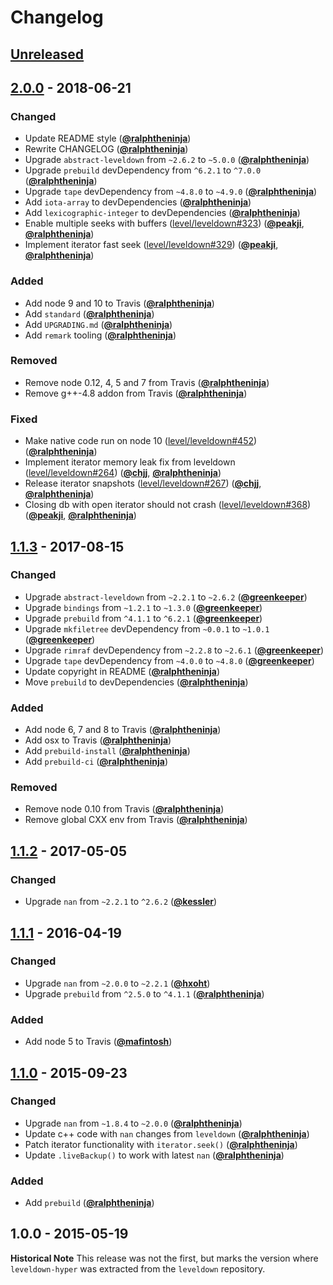 # Changelog

## [Unreleased]

## [2.0.0] - 2018-06-21

### Changed

- Update README style ([**@ralphtheninja**](https://github.com/ralphtheninja))
- Rewrite CHANGELOG ([**@ralphtheninja**](https://github.com/ralphtheninja))
- Upgrade `abstract-leveldown` from `~2.6.2` to `~5.0.0` ([**@ralphtheninja**](https://github.com/ralphtheninja))
- Upgrade `prebuild` devDependency from `^6.2.1` to `^7.0.0` ([**@ralphtheninja**](https://github.com/ralphtheninja))
- Upgrade `tape` devDependency from `~4.8.0` to `~4.9.0` ([**@ralphtheninja**](https://github.com/ralphtheninja))
- Add `iota-array` to devDependencies ([**@ralphtheninja**](https://github.com/ralphtheninja))
- Add `lexicographic-integer` to devDependencies ([**@ralphtheninja**](https://github.com/ralphtheninja))
- Enable multiple seeks with buffers ([level/leveldown#323](https://github.com/level/leveldown/issues/323)) ([**@peakji**](https://github.com/peakji), [**@ralphtheninja**](https://github.com/ralphtheninja))
- Implement iterator fast seek ([level/leveldown#329](https://github.com/level/leveldown/issues/329)) ([**@peakji**](https://github.com/peakji), [**@ralphtheninja**](https://github.com/ralphtheninja))

### Added

- Add node 9 and 10 to Travis ([**@ralphtheninja**](https://github.com/ralphtheninja))
- Add `standard` ([**@ralphtheninja**](https://github.com/ralphtheninja))
- Add `UPGRADING.md` ([**@ralphtheninja**](https://github.com/ralphtheninja))
- Add `remark` tooling ([**@ralphtheninja**](https://github.com/ralphtheninja))

### Removed

- Remove node 0.12, 4, 5 and 7 from Travis ([**@ralphtheninja**](https://github.com/ralphtheninja))
- Remove g++-4.8 addon from Travis ([**@ralphtheninja**](https://github.com/ralphtheninja))

### Fixed

- Make native code run on node 10 ([level/leveldown#452](https://github.com/level/leveldown/issues/452)) ([**@ralphtheninja**](https://github.com/ralphtheninja))
- Implement iterator memory leak fix from leveldown ([level/leveldown#264](https://github.com/level/leveldown/issues/264)) ([**@chjj**](https://github.com/chjj), [**@ralphtheninja**](https://github.com/ralphtheninja))
- Release iterator snapshots ([level/leveldown#267](https://github.com/level/leveldown/issues/267)) ([**@chjj**](https://github.com/chjj), [**@ralphtheninja**](https://github.com/ralphtheninja))
- Closing db with open iterator should not crash ([level/leveldown#368](https://github.com/level/leveldown/issues/368)) ([**@peakji**](https://github.com/peakji), [**@ralphtheninja**](https://github.com/ralphtheninja))

## [1.1.3] - 2017-08-15

### Changed

- Upgrade `abstract-leveldown` from `~2.2.1` to `~2.6.2` ([**@greenkeeper**](https://github.com/greenkeeper))
- Upgrade `bindings` from `~1.2.1` to `~1.3.0` ([**@greenkeeper**](https://github.com/greenkeeper))
- Upgrade `prebuild` from `^4.1.1` to `^6.2.1` ([**@greenkeeper**](https://github.com/greenkeeper))
- Upgrade `mkfiletree` devDependency from `~0.0.1` to `~1.0.1` ([**@greenkeeper**](https://github.com/greenkeeper))
- Upgrade `rimraf` devDependency from `~2.2.8` to `~2.6.1` ([**@greenkeeper**](https://github.com/greenkeeper))
- Upgrade `tape` devDependency from `~4.0.0` to `~4.8.0` ([**@greenkeeper**](https://github.com/greenkeeper))
- Update copyright in README ([**@ralphtheninja**](https://github.com/ralphtheninja))
- Move `prebuild` to devDependencies ([**@ralphtheninja**](https://github.com/ralphtheninja))

### Added

- Add node 6, 7 and 8 to Travis ([**@ralphtheninja**](https://github.com/ralphtheninja))
- Add osx to Travis ([**@ralphtheninja**](https://github.com/ralphtheninja))
- Add `prebuild-install` ([**@ralphtheninja**](https://github.com/ralphtheninja))
- Add `prebuild-ci` ([**@ralphtheninja**](https://github.com/ralphtheninja))

### Removed

- Remove node 0.10 from Travis ([**@ralphtheninja**](https://github.com/ralphtheninja))
- Remove global CXX env from Travis ([**@ralphtheninja**](https://github.com/ralphtheninja))

## [1.1.2] - 2017-05-05

### Changed

- Upgrade `nan` from `~2.2.1` to `^2.6.2` ([**@kessler**](https://github.com/kessler))

## [1.1.1] - 2016-04-19

### Changed

- Upgrade `nan` from `~2.0.0` to `~2.2.1` ([**@hxoht**](https://github.com/hxoht))
- Upgrade `prebuild` from `^2.5.0` to `^4.1.1` ([**@ralphtheninja**](https://github.com/ralphtheninja))

### Added

- Add node 5 to Travis ([**@mafintosh**](https://github.com/mafintosh))

## [1.1.0] - 2015-09-23

### Changed

- Upgrade `nan` from `~1.8.4` to `~2.0.0` ([**@ralphtheninja**](https://github.com/ralphtheninja))
- Update c++ code with `nan` changes from `leveldown` ([**@ralphtheninja**](https://github.com/ralphtheninja))
- Patch iterator functionality with `iterator.seek()` ([**@ralphtheninja**](https://github.com/ralphtheninja))
- Update `.liveBackup()` to work with latest `nan` ([**@ralphtheninja**](https://github.com/ralphtheninja))

### Added

- Add `prebuild` ([**@ralphtheninja**](https://github.com/ralphtheninja))

## 1.0.0 - 2015-05-19

**Historical Note** This release was not the first, but marks the version where `leveldown-hyper` was extracted from the `leveldown` repository.

[unreleased]: https://github.com/level/leveldown-hyper/compare/v2.0.0...HEAD

[2.0.0]: https://github.com/level/leveldown-hyper/compare/v1.1.3...v2.0.0

[1.1.3]: https://github.com/level/leveldown-hyper/compare/v1.1.2...v1.1.3

[1.1.2]: https://github.com/level/leveldown-hyper/compare/v1.1.1...v1.1.2

[1.1.1]: https://github.com/level/leveldown-hyper/compare/v1.1.0...v1.1.1

[1.1.0]: https://github.com/level/leveldown-hyper/compare/v1.0.0...v1.1.0
